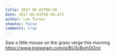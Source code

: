 ```yaml
---
title: 2017-06-03T08-50
date: 2017-06-03T08:50:47Z
author: Lee Turner
showtoc: false
comments: true
---
```


Saw a little mouse on the grass verge this morning https://www.instagram.com/p/BU3xBxjhDOm/

